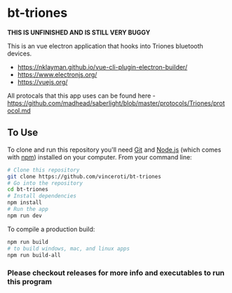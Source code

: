 # bt-triones

**THIS IS UNFINISHED AND IS STILL VERY BUGGY**

This is an vue electron application that hooks into Triones bluetooth devices.

- https://nklayman.github.io/vue-cli-plugin-electron-builder/
- https://www.electronjs.org/
- https://vuejs.org/

All protocals that this app uses can be found here - https://github.com/madhead/saberlight/blob/master/protocols/Triones/protocol.md

## To Use

To clone and run this repository you'll need [Git](https://git-scm.com) and [Node.js](https://nodejs.org/en/download/) (which comes with [npm](http://npmjs.com)) installed on your computer. From your command line:

```bash
# Clone this repository
git clone https://github.com/vinceroti/bt-triones
# Go into the repository
cd bt-triones
# Install dependencies
npm install
# Run the app
npm run dev
```
To compile a production build:

```bash
npm run build
# to build windows, mac, and linux apps
npm run build-all
```


### Please checkout releases for more info and executables to run this program
